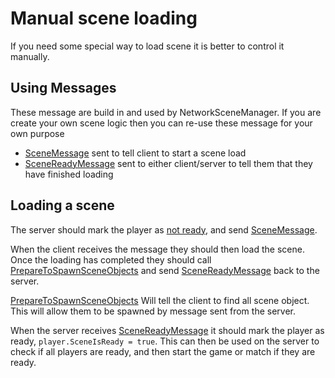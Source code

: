# Manual scene loading

If you need some special way to load scene it is better to control it manually.

## Using Messages

These message are build in and used by NetworkSceneManager. If you are create your own scene logic then you can re-use these message for your own purpose
- [SceneMessage]() sent to tell client to start a scene load
- [SceneReadyMessage]() sent to either client/server to tell them that they have finished loading


## Loading a scene

The server should mark the player as [not ready](), and send [SceneMessage]().

When the client receives the message they should then load the scene. Once the loading has completed they should call [PrepareToSpawnSceneObjects]() and send [SceneReadyMessage]() back to the server.

[PrepareToSpawnSceneObjects]() Will tell the client to find all scene object. This will allow them to be spawned by message sent from the server.

When the server receives [SceneReadyMessage]() it should mark the player as ready, `player.SceneIsReady = true`. This can then be used on the server to check if all players are ready, and then start the game or match if they are ready.
